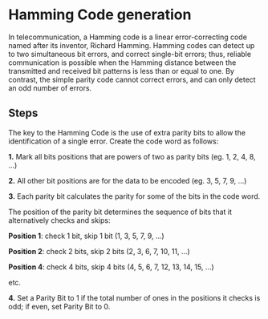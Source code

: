 # Hamming Code generation

In telecommunication, a Hamming code is a linear error-correcting code named after its inventor, Richard Hamming. 
Hamming codes can detect up to two simultaneous bit errors, and correct single-bit errors; thus, reliable communication is possible when the Hamming distance between the transmitted and received bit patterns is less than or equal to one. 
By contrast, the simple parity code cannot correct errors, and can only detect an odd number of errors.

## Steps

The key to the Hamming Code is the use of extra parity bits to allow the identification of a single error.
Create the code word as follows:

**1.** Mark all bits positions that are powers of two as parity bits (eg. 1, 2, 4, 8, ...)

**2.** All other bit positions are for the data to be encoded (eg. 3, 5, 7, 9, ...)

**3.** Each parity bit calculates the parity for some of the bits in the code word.

The position of the parity bit determines the sequence of bits that it alternatively checks and skips:

**Position 1**: check 1 bit, skip 1 bit (1, 3, 5, 7, 9, ...)

**Position 2**: check 2 bits, skip 2 bits (2, 3, 6, 7, 10, 11, ...)

**Position 4**: check 4 bits, skip 4 bits (4, 5, 6, 7, 12, 13, 14, 15, ...)

etc.

**4.** Set a Parity Bit to 1 if the total number of ones in the positions it checks is odd; if even, set Parity Bit to 0.
